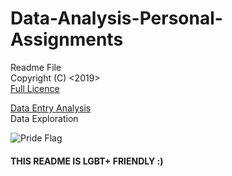 # Data-Analysis-Personal-Assignments

Readme File  
Copyright (C) <2019>  <Connor McCoy>  
  [Full Licence](https://github.com/TokensPony/Data-Analysis-Personal-Assignments/blob/master/LICENSE)  
  
  [Data Entry Analysis](https://github.com/TokensPony/Data-Analysis-Personal-Assignments/blob/master/DataEntryAnalysis.md)  
  Data Exploration  
  
  ![Pride Flag](https://peacemonger.org/assets/images/flg007.jpg)
  
  #### THIS README IS LGBT+ FRIENDLY :)
